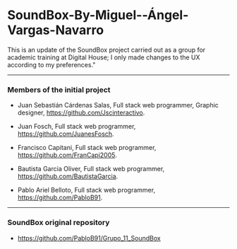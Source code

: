 # SoundBox-By-Miguel--Ángel-Vargas-Navarro
This is an update of the SoundBox project carried out as a group for academic training at Digital House; I only made changes to the UX according to my preferences."

---
### Members of the initial project

  - Juan Sebastián Cárdenas Salas, Full stack web programmer, Graphic designer, https://github.com/Jscinteractivo.
  
  - Juan Fosch, Full stack web programmer, https://github.com/JuanesFosch.
  
  - Francisco Capitani, Full stack web programmer, https://github.com/FranCapi2005.
    
  - Bautista Garcia Oliver, Full stack web programmer, https://github.com/BautistaGarcia.
    
  - Pablo Ariel Belloto, Full stack web programmer, https://github.com/PabloB91.
  
---
### SoundBox original repository

  - https://github.com/PabloB91/Grupo_11_SoundBox
